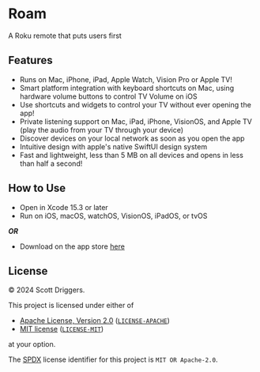 # Roam

A Roku remote that puts users first

## Features

-   Runs on Mac, iPhone, iPad, Apple Watch, Vision Pro or Apple TV!
-   Smart platform integration with keyboard shortcuts on Mac, using hardware volume buttons to control TV Volume on iOS
-   Use shortcuts and widgets to control your TV without ever opening the app!
-   Private listening support on Mac, iPad, iPhone, VisionOS, and Apple TV (play the audio from your TV through your device)
-   Discover devices on your local network as soon as you open the app
-   Intuitive design with apple's native SwiftUI design system
-   Fast and lightweight, less than 5 MB on all devices and opens in less than half a second!

## How to Use

-   Open in Xcode 15.3 or later
-   Run on iOS, macOS, watchOS, VisionOS, iPadOS, or tvOS

**_OR_**

-   Download on the app store [here](https://apps.apple.com/us/app/roam/6469834197)

## License

&copy; 2024 Scott Driggers.

This project is licensed under either of

-   [Apache License, Version 2.0](https://www.apache.org/licenses/LICENSE-2.0) ([`LICENSE-APACHE`](LICENSE-APACHE))
-   [MIT license](https://opensource.org/licenses/MIT) ([`LICENSE-MIT`](LICENSE-MIT))

at your option.

The [SPDX](https://spdx.dev) license identifier for this project is `MIT OR Apache-2.0`.
